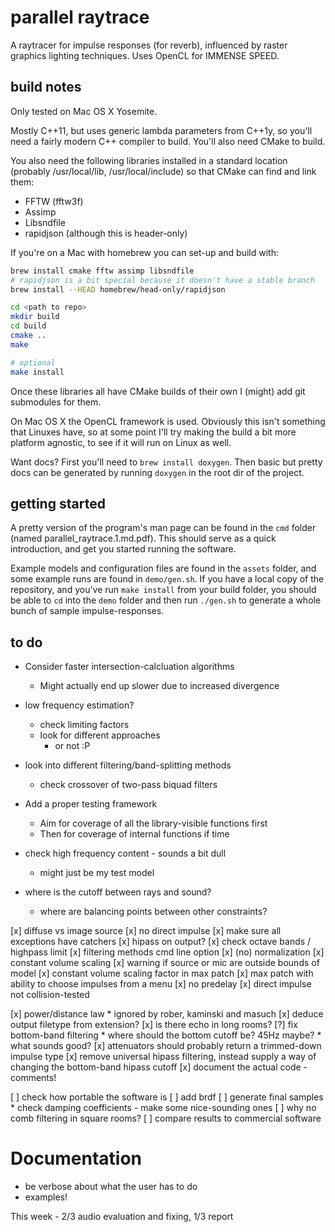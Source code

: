 parallel raytrace
=================

A raytracer for impulse responses (for reverb), influenced by raster graphics
lighting techniques. Uses OpenCL for IMMENSE SPEED.

build notes
-----------

Only tested on Mac OS X Yosemite.

Mostly C++11, but uses generic lambda parameters from C++1y, so you'll need a
fairly modern C++ compiler to build.
You'll also need CMake to build.

You also need the following libraries installed in a standard location (probably
/usr/local/lib, /usr/local/include) so that CMake can find and link them:
* FFTW (fftw3f)
* Assimp
* Libsndfile
* rapidjson (although this is header-only)

If you're on a Mac with homebrew you can set-up and build with:

```bash
brew install cmake fftw assimp libsndfile
# rapidjson is a bit special because it doesn't have a stable branch
brew install --HEAD homebrew/head-only/rapidjson

cd <path to repo>
mkdir build
cd build
cmake ..
make

# optional
make install
```

Once these libraries all have CMake builds of their own I (might) add git
submodules for them.

On Mac OS X the OpenCL framework is used.
Obviously this isn't something that Linuxes have, so at some point I'll try
making the build a bit more platform agnostic, to see if it will run on Linux
as well.

Want docs?
First you'll need to `brew install doxygen`.
Then basic but pretty docs can be generated by running `doxygen` in the root
dir of the project.

getting started
---------------

A pretty version of the program's man page can be found in the `cmd` folder
(named parallel_raytrace.1.md.pdf).
This should serve as a quick introduction, and get you started running the
software.

Example models and configuration files are found in the `assets` folder,
and some example runs are found in `demo/gen.sh`.
If you have a local copy of the repository, and you've run `make install` from
your build folder, you should be able to `cd` into the `demo` folder and then
run `./gen.sh` to generate a whole bunch of sample impulse-responses.

to do
-----

* Consider faster intersection-calcluation algorithms
    * Might actually end up slower due to increased divergence

* low frequency estimation?
    * check limiting factors
    * look for different approaches
        * or not :P

* look into different filtering/band-splitting methods
    * check crossover of two-pass biquad filters

* Add a proper testing framework
    * Aim for coverage of all the library-visible functions first
    * Then for coverage of internal functions if time

* check high frequency content - sounds a bit dull
    * might just be my test model

* where is the cutoff between rays and sound?
    * where are balancing points between other constraints?

[x] diffuse vs image source
[x] no direct impulse
[x] make sure all exceptions have catchers
[x] hipass on output?
[x] check octave bands / highpass limit
[x] filtering methods cmd line option
[x] (no) normalization
[x] constant volume scaling
[x] warning if source or mic are outside bounds of model
[x] constant volume scaling factor in max patch
[x] max patch with ability to choose impulses from a menu
[x] no predelay
[x] direct impulse not collision-tested

[x] power/distance law
    * ignored by rober, kaminski and masuch
[x] deduce output filetype from extension?
[x] is there echo in long rooms?
[?] fix bottom-band filtering
    * where should the bottom cutoff be? 45Hz maybe?
    * what sounds good?
[x] attenuators should probably return a trimmed-down impulse type
[x] remove universal hipass filtering, instead supply a way of changing the bottom-band hipass cutoff
[x] document the actual code - comments!

[ ] check how portable the software is
[ ] add brdf
[ ] generate final samples
    * check damping coefficients - make some nice-sounding ones
[ ] why no comb filtering in square rooms?
[ ] compare results to commercial software

Documentation
=============

* be verbose about what the user has to do
* examples!

This week - 2/3 audio evaluation and fixing, 1/3 report
